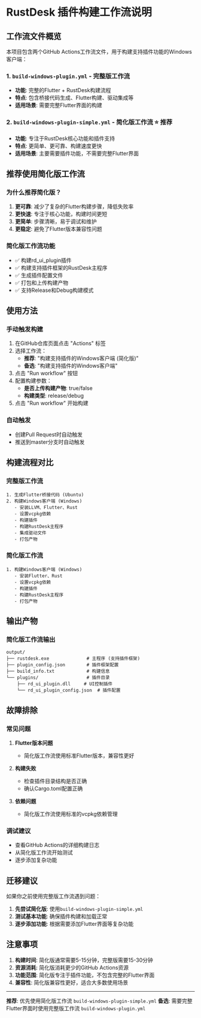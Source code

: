 # RustDesk 插件构建工作流说明

## 工作流文件概览

本项目包含两个GitHub Actions工作流文件，用于构建支持插件功能的Windows客户端：

### 1. `build-windows-plugin.yml` - 完整版工作流
- **功能**: 完整的Flutter + RustDesk构建流程
- **特点**: 包含桥接代码生成、Flutter构建、驱动集成等
- **适用场景**: 需要完整Flutter界面的构建

### 2. `build-windows-plugin-simple.yml` - 简化版工作流 ⭐ 推荐
- **功能**: 专注于RustDesk核心功能和插件支持
- **特点**: 更简单、更可靠、构建速度更快
- **适用场景**: 主要需要插件功能，不需要完整Flutter界面

## 推荐使用简化版工作流

### 为什么推荐简化版？

1. **更可靠**: 减少了复杂的Flutter构建步骤，降低失败率
2. **更快速**: 专注于核心功能，构建时间更短
3. **更简单**: 步骤清晰，易于调试和维护
4. **更稳定**: 避免了Flutter版本兼容性问题

### 简化版工作流功能

- ✅ 构建rd_ui_plugin插件
- ✅ 构建支持插件框架的RustDesk主程序
- ✅ 生成插件配置文件
- ✅ 打包和上传构建产物
- ✅ 支持Release和Debug构建模式

## 使用方法

### 手动触发构建

1. 在GitHub仓库页面点击 "Actions" 标签
2. 选择工作流：
   - **推荐**: "构建支持插件的Windows客户端 (简化版)"
   - **备选**: "构建支持插件的Windows客户端"
3. 点击 "Run workflow" 按钮
4. 配置构建参数：
   - **是否上传构建产物**: true/false
   - **构建类型**: release/debug
5. 点击 "Run workflow" 开始构建

### 自动触发

- 创建Pull Request时自动触发
- 推送到master分支时自动触发

## 构建流程对比

### 完整版工作流
```
1. 生成Flutter桥接代码 (Ubuntu)
2. 构建Windows客户端 (Windows)
   - 安装LLVM、Flutter、Rust
   - 设置vcpkg依赖
   - 构建插件
   - 构建RustDesk主程序
   - 集成驱动文件
   - 打包产物
```

### 简化版工作流
```
1. 构建Windows客户端 (Windows)
   - 安装Flutter、Rust
   - 设置vcpkg依赖
   - 构建插件
   - 构建RustDesk主程序
   - 打包产物
```

## 输出产物

### 简化版工作流输出
```
output/
├── rustdesk.exe              # 主程序 (支持插件框架)
├── plugin_config.json        # 插件框架配置
├── build_info.txt            # 构建信息
└── plugins/                  # 插件目录
    ├── rd_ui_plugin.dll     # UI控制插件
    └── rd_ui_plugin_config.json  # 插件配置
```

## 故障排除

### 常见问题

1. **Flutter版本问题**
   - 简化版工作流使用标准Flutter版本，兼容性更好

2. **构建失败**
   - 检查插件目录结构是否正确
   - 确认Cargo.toml配置正确

3. **依赖问题**
   - 简化版工作流使用标准的vcpkg依赖管理

### 调试建议

- 查看GitHub Actions的详细构建日志
- 从简化版工作流开始测试
- 逐步添加复杂功能

## 迁移建议

如果你之前使用完整版工作流遇到问题：

1. **先尝试简化版**: 使用`build-windows-plugin-simple.yml`
2. **测试基本功能**: 确保插件构建和加载正常
3. **逐步添加功能**: 根据需要添加Flutter界面等复杂功能

## 注意事项

1. **构建时间**: 简化版通常需要5-15分钟，完整版需要15-30分钟
2. **资源消耗**: 简化版消耗更少的GitHub Actions资源
3. **功能范围**: 简化版专注于插件功能，不包含完整的Flutter界面
4. **兼容性**: 简化版兼容性更好，适合大多数使用场景

---

**推荐**: 优先使用简化版工作流 `build-windows-plugin-simple.yml`
**备选**: 需要完整Flutter界面时使用完整版工作流 `build-windows-plugin.yml`
